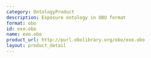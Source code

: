 ```yaml
---
category: OntologyProduct
description: Exposure ontology in OBO format
format: obo
id: exo.obo
name: exo.obo
product_url: http://purl.obolibrary.org/obo/exo.obo
layout: product_detail
---
```

